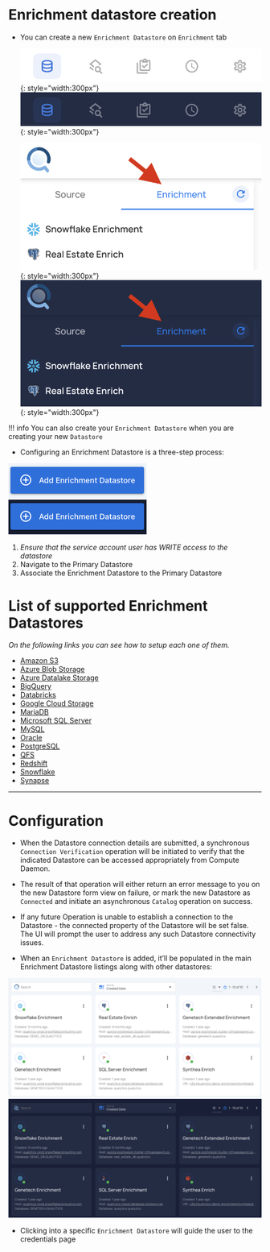 
# Enrichment datastore creation

* You can create a new `Enrichment Datastore` on `Enrichment` tab

    ![Screenshot](../assets/enrichment/create-new-enrichment-light.png#only-light){: style="width:300px"} ![Screenshot](../assets/enrichment/create-new-enrichment-dark.png#only-dark){: style="width:300px"}

    
    ![Screenshot](../assets/enrichment/enrichment-tab-light.png#only-light){: style="width:300px"}![Screenshot](../assets/enrichment/enrichment-tab-dark.png#only-dark){: style="width:300px"}
 
!!! info
    You can also create your `Enrichment Datastore` when you are creating your new `Datastore`

* Configuring an Enrichment Datastore is a three-step process:

![Screenshot](../assets/enrichment/add-enrichment-datastore-light.png#only-light)![Screenshot](../assets/enrichment/add-enrichment-datastore-dark.png#only-dark)

1. *Ensure that the service account user has WRITE access to the datastore*
2.  Navigate to the Primary Datastore
3.  Associate the Enrichment Datastore to the Primary Datastore
 

# List of supported Enrichment Datastores

*On the following links you can see how to setup each one of them.*

* [Amazon S3](/userguide/datastores/amazon-s3/#configuring-an-enrichment-datastore)
* [Azure Blob Storage](/userguide/datastores/azure-blob-storage/#configuring-an-enrichment-datastore)
* [Azure Datalake Storage](/userguide/datastores/azure-datalake-storage/#configuring-an-enrichment-datastore)
* [BigQuery](/userguide/datastores/bigquery/#configuring-an-enrichment-datastore)
* [Databricks](/userguide/datastores/databricks/#configuring-an-enrichment-datastore)
* [Google Cloud Storage](/userguide/datastores/google-cloud-storage/#configuring-an-enrichment-datastore)
* [MariaDB](/userguide/datastores/maria-db/#configuring-an-enrichment-datastore)
* [Microsoft SQL Server](/userguide/datastores/microsoft-sql-server/#configuring-an-enrichment-datastore)
* [MySQL](/userguide/datastores/mysql/#configuring-an-enrichment-datastore)
* [Oracle](/userguide/datastores/oracle/#configuring-an-enrichment-datastore)
* [PostgreSQL](/userguide/datastores/postgresql/#configuring-an-enrichment-datastore)
* [QFS](/userguide/datastores/qfs/#configuring-an-enrichment-datastore)
* [Redshift](/userguide/datastores/redshift/#configuring-an-enrichment-datastore)
* [Snowflake](/userguide/datastores/snowflake/#configuring-an-enrichment-datastore)
* [Synapse](/userguide/datastores/synapse/#configuring-an-enrichment-datastore)

---

# Configuration

* When the Datastore connection details are submitted, a synchronous `Connection Verification` operation will be initiated to verify that the indicated Datastore can be accessed appropriately from Compute Daemon. 

* The result of that operation will either return an error message to you on the new Datastore form view on failure, or mark the new Datastore as `Connected` and initiate an asynchronous `Catalog` operation on success.  

* If any future Operation is unable to establish a connection to the Datastore - the connected property of the Datastore will be set false. The UI will prompt the user to address any such Datastore connectivity issues.

* When an `Enrichment Datastore` is added, it’ll be populated in the main Enrichment Datastore listings along with other datastores:

 ![Screenshot](../assets/enrichment/main-page-light.png#only-light)
 ![Screenshot](../assets/enrichment/main-page-dark.png#only-dark)

* Clicking into a specific `Enrichment Datastore` will guide the user to the credentials page